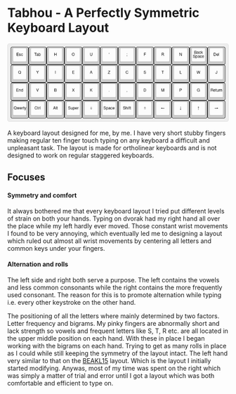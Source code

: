 # Tabhou - A Perfectly Symmetric Keyboard Layout

![Tabhou Layout](tabhou-layout.png)

A keyboard layout designed for me, by me. I have very short stubby fingers making regular ten finger touch typing on any keyboard a difficult and unpleasant task. The layout is made for ortholinear keyboards and is not designed to work on regular staggered keyboards. 

## Focuses
#### Symmetry and comfort
It always bothered me that every keyboard layout I tried put different levels of strain on both your hands. Typing on dvorak had my right hand all over the place while my left hardly ever moved. Those constant wrist movements I found to be very annoying, which eventually led me to designing a layout which ruled out almost all wrist movements by centering all letters and common keys under your fingers. 

#### Alternation and rolls
The left side and right both serve a purpose. The left contains the vowels and less common consonants while the right contains the more frequently used consonant. The reason for this is to promote alternation while typing i.e. every other keystroke on the other hand.

The positioning of all the letters where mainly determined by two factors. Letter frequency and bigrams. My pinky fingers are abnormally short and lack strength so vowels and frequent letters like S, T, R etc. are all located in the upper middle position on each hand. With these in place I began working with the bigrams on each hand. Trying to get as many rolls in place as I could while still keeping the symmetry of the layout intact. The left hand very similar to that on the [BEAKL15](https://ieants.cc/code/keyboard/beakl/index.php) layout. Which is the layout I initially started modifying. Anywas, most of my time was spent on the right which was simply a matter of trial and error until I got a layout which was both comfortable and efficient to type on.
